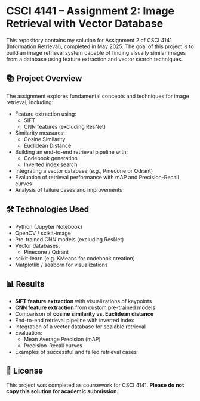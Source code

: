 # CSCI 4141 – Assignment 2: Image Retrieval with Vector Database

This repository contains my solution for Assignment 2 of CSCI 4141 (Information Retrieval), completed in May 2025. The goal of this project is to build an image retrieval system capable of finding visually similar images from a database using feature extraction and vector search techniques.

## 📚 Project Overview

The assignment explores fundamental concepts and techniques for image retrieval, including:

- Feature extraction using:
  - SIFT
  - CNN features (excluding ResNet)
- Similarity measures:
  - Cosine Similarity
  - Euclidean Distance
- Building an end-to-end retrieval pipeline with:
  - Codebook generation
  - Inverted index search
- Integrating a vector database (e.g., Pinecone or Qdrant)
- Evaluation of retrieval performance with mAP and Precision-Recall curves
- Analysis of failure cases and improvements

## 🛠️ Technologies Used

- Python (Jupyter Notebook)
- OpenCV / scikit-image
- Pre-trained CNN models (excluding ResNet)
- Vector databases:
  - Pinecone / Qdrant
- scikit-learn (e.g. KMeans for codebook creation)
- Matplotlib / seaborn for visualizations

## 📊 Results

- **SIFT feature extraction** with visualizations of keypoints
- **CNN feature extraction** from custom pre-trained models
- Comparison of **cosine similarity vs. Euclidean distance**
- End-to-end retrieval pipeline with inverted index
- Integration of a vector database for scalable retrieval
- Evaluation:
  - Mean Average Precision (mAP)
  - Precision-Recall curves
- Examples of successful and failed retrieval cases

## 📄 License

This project was completed as coursework for CSCI 4141. **Please do not copy this solution for academic submission.**
